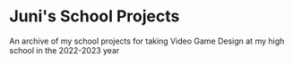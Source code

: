 # Juni's School Projects

An archive of my school projects for taking Video Game Design at my high school in the 2022-2023 year
